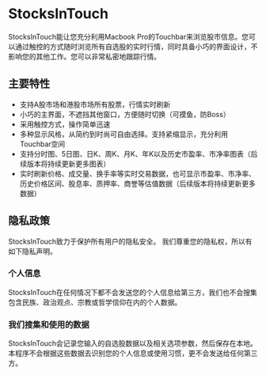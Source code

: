 # StocksInTouch

StocksInTouch能让您充分利用Macbook Pro的Touchbar来浏览股市信息。您可以通过触控的方式随时浏览所有自选股的实时行情，同时具备小巧的界面设计，不影响您的其他工作。您可以非常私密地跟踪行情。

## 主要特性
 - 支持A股市场和港股市场所有股票，行情实时刷新
 - 小巧的主界面，不遮挡其他窗口，方便随时切换（可摸鱼，防Boss）
 - 采用触控方式，操作简单迅速
 - 多种显示风格，从简约到时尚可自由选择。支持紧缩显示，充分利用Touchbar空间
 - 支持分时图、5日图、日K、周K、月K、年K以及历史市盈率、市净率图表（后续版本将持续更新更多图表）
 - 实时刷新价格、成交量、换手率等实时交易数据，也可显示市盈率、市净率、历史价格区间、股息率、质押率、商誉等估值数据（后续版本将持续更新更多数据）

## 隐私政策
StocksInTouch致力于保护所有用户的隐私安全。 我们尊重您的隐私权，所以有如下隐私声明。

### 个人信息
StocksInTouch在任何情况下都不会发送您的个人信息给第三方，我们也不会搜集包含民族、政治观点、宗教或哲学信仰在内的个人数据。

### 我们搜集和使用的数据
StocksInTouch会记录您输入的自选股数据以及相关选项参数，然后保存在本地。本程序不会根据这些数据去识别您的个人信息或使用习惯，更不会发送给任何第三方。

